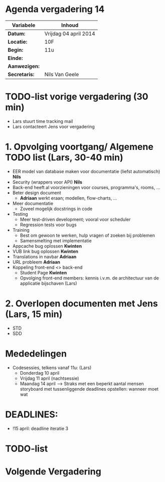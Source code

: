 # Agenda vergadering 14

Variabele				  |Inhoud
---			    		  |---
**Datum:**        |Vrijdag 04 april 2014
**Locatie:**      |10F
**Begin:**        |11u
**Einde:**        |
**Aanwezigen:**   |
**Secretaris:**   |Nils Van Geele


# TODO-list vorige vergadering (30 min)

- Lars stuurt time tracking mail
- Lars contacteert Jens voor vergadering

# 1. Opvolging voortgang/ Algemene TODO list (Lars, 30-40 min)

- EER model van database maken voor documentatie (liefst automatisch) **Nils**
- Security (wrappers voor API) **Nils**
- Back-end heeft al voorzieningen voor courses, programma's, rooms, ...
- Beter design document
  - **Adriaan** werkt eraan; modellen, flow-charts, ...
- Meer documentatie
  - Zoveel mogelijk docstrings in code
- Testing
  - Meer test-driven development; vooral voor scheduler
  - Regression tests voor bugs
- Training
  - Best om gewoon te werken, hulp vragen of zoeken bij problemen
  - Samensmelting met implementatie
- Appcache bug oplossen **Kwinten**
- VUB link bug oplossen **Kwinten**
- Translations in navbar **Adriaan**
- URL probleem **Adriaan**
- Koppeling front-end <> back-end
  - Student Page **Kwinten**
  - Opvolging front-end members: kennis i.v.m. de architectuur van de applicatie bijschaven (Lars)

# 2. Overlopen documenten met Jens (Lars, 15 min)
- STD
- SDD


# Mededelingen
- Codesessies, telkens vanaf 11u: (Lars)
  - Donderdag 10 april
  - Vrijdag 11 april (nachtsessie)
  - Maandag 14 april
--> Straks met een beperkt aantal mensen storyboard met tussenliggende deadlines opstellen: wanneer moet wat 


# DEADLINES:
- !15 april: deadline iteratie 3

# TODO-list


# Volgende Vergadering

